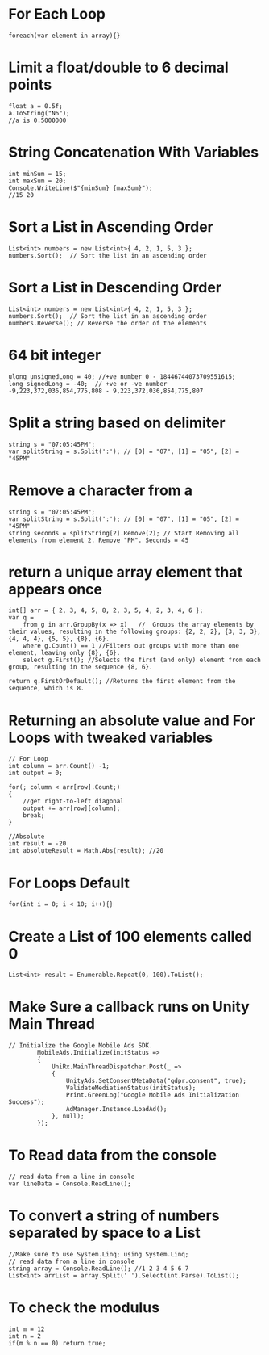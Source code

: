 # For Each Loop

```
foreach(var element in array){}
```

# Limit a float/double to 6 decimal points

```
float a = 0.5f;
a.ToString("N6");
//a is 0.5000000
```

# String Concatenation With Variables

```
int minSum = 15;
int maxSum = 20;
Console.WriteLine($"{minSum} {maxSum}");
//15 20
```

# Sort a List in Ascending Order

```
List<int> numbers = new List<int>{ 4, 2, 1, 5, 3 };
numbers.Sort();  // Sort the list in an ascending order
```

# Sort a List in Descending Order

```
List<int> numbers = new List<int>{ 4, 2, 1, 5, 3 };
numbers.Sort();  // Sort the list in an ascending order
numbers.Reverse(); // Reverse the order of the elements
```

# 64 bit integer

```
ulong unsignedLong = 40; //+ve number 0 - 18446744073709551615;
long signedLong = -40;  // +ve or -ve number -9,223,372,036,854,775,808 - 9,223,372,036,854,775,807
```

# Split a string based on delimiter
```
string s = "07:05:45PM";
var splitString = s.Split(':'); // [0] = "07", [1] = "05", [2] = "45PM"
```

# Remove a character from a
```
string s = "07:05:45PM";
var splitString = s.Split(':'); // [0] = "07", [1] = "05", [2] = "45PM"
string seconds = splitString[2].Remove(2); // Start Removing all elements from element 2. Remove "PM". Seconds = 45
```

# return a unique array element that appears once
```
int[] arr = { 2, 3, 4, 5, 8, 2, 3, 5, 4, 2, 3, 4, 6 };
var q =
    from g in arr.GroupBy(x => x)   //  Groups the array elements by their values, resulting in the following groups: {2, 2, 2}, {3, 3, 3}, {4, 4, 4}, {5, 5}, {8}, {6}.
    where g.Count() == 1 //Filters out groups with more than one element, leaving only {8}, {6}.
    select g.First(); //Selects the first (and only) element from each group, resulting in the sequence {8, 6}.

return q.FirstOrDefault(); //Returns the first element from the sequence, which is 8.
```

# Returning an absolute value and For Loops with tweaked variables
```
// For Loop
int column = arr.Count() -1;
int output = 0;

for(; column < arr[row].Count;)
{
    //get right-to-left diagonal
    output += arr[row][column];
    break;
}

//Absolute
int result = -20
int absoluteResult = Math.Abs(result); //20
```


# For Loops Default
```
for(int i = 0; i < 10; i++){}
```

# Create a List of 100 elements called 0
```
List<int> result = Enumerable.Repeat(0, 100).ToList();
```

# Make Sure a callback runs on Unity Main Thread
```
// Initialize the Google Mobile Ads SDK.
        MobileAds.Initialize(initStatus =>
        {
            UniRx.MainThreadDispatcher.Post(_ =>
            {
                UnityAds.SetConsentMetaData("gdpr.consent", true);
                ValidateMediationStatus(initStatus);
                Print.GreenLog("Google Mobile Ads Initialization Success");
                AdManager.Instance.LoadAd();
            }, null);
        });
```

# To Read data from the console
```
// read data from a line in console
var lineData = Console.ReadLine(); 
```

# To convert a string of numbers separated by space to a List
```
//Make sure to use System.Linq; using System.Linq;
// read data from a line in console
string array = Console.ReadLine(); //1 2 3 4 5 6 7
List<int> arrList = array.Split(' ').Select(int.Parse).ToList(); 
```

# To check the modulus
```
int m = 12
int n = 2
if(m % n == 0) return true;
```
